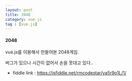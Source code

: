 ```yaml
---
layout: post
title: 2048
category: vue.js
tag : [vue.js]
---
```


#### 2048

vue.js를 이용해서 만들어본 2048게임.

버그가 있으나 시간이 없어서 손을 못대고 있다..

* fiddle link : https://jsfiddle.net/rmcodestar/ya5r9o1L/1/

<script async src="//jsfiddle.net/rmcodestar/ya5r9o1L/1/embed/result/"></script>
